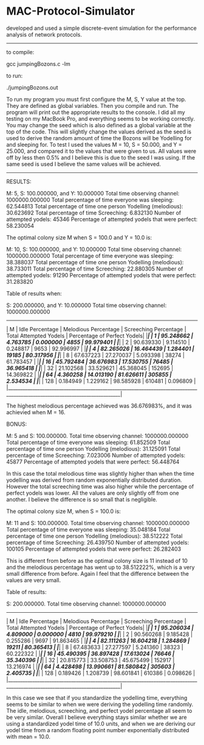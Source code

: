 # MAC-Protocol-Simulator
developed and used a simple discrete-event simulation for the performance analysis of network protocols.



______________________________________________________________________________________________________________________________

to compile: 

gcc jumpingBozons.c -lm

to run: 

./jumpingBozons.out


To run my program you must first configure the M, S, Y value at the top. They are defined as global variables. Then you compile and run. The program will print out the appropriate results to the console.
I did all my testing on my MacBook Pro, and everything seems to be working correctly. You may change the seed which is also defined as a global variable at the top of the code. This will slightly change the values derived as the seed is used to derive the random amount of time the Bozons will be Yodelling for and sleeping for. To test I used the values M = 10, S = 50.000, and Y = 25.000, and compared it to the values that were given to us. All values were off by less then 0.5% and I believe this is due to the seed I was using. If the same seed is used I believe the same values will be achieved. 

_______________________________________________________________________________________________________________________________
RESULTS:

M: 5, S: 100.000000, and Y: 10.000000
Total time observing channel: 1000000.000000
Total percentage of time everyone was sleeping: 62.544813
Total percentage of time one person Yodelling (melodious): 30.623692
Total percentage of time Screeching: 6.832130
Number of attempted yodels: 45346
Percentage of attempted yodels that were perfect: 58.230054



The optimal colony size M when S = 100.0 and Y = 10.0 is: 

M: 10, S: 100.000000, and Y: 10.000000
Total time observing channel: 1000000.000000
Total percentage of time everyone was sleeping: 38.388037
Total percentage of time one person Yodelling (melodious): 38.733011
Total percentage of time Screeching: 22.880305
Number of attempted yodels: 91290
Percentage of attempted yodels that were perfect: 31.283820



Table of results when: 

S: 200.000000, and Y: 10.000000
Total time observing channel: 1000000.000000
 _____________________________________________________________________________________________________________________________
|  M  | Idle Percentage | Melodious Percentage | Screeching Percentage | Total Attempted Yodels | Percentage of Perfect Yodels|
|_____________________________________________________________________________________________________________________________|
|  1  |    95.248662    |       4.763785       |        0.000000       |          4855          |           99.979401         |
|_____________________________________________________________________________________________________________________________|
|  2  |    90.639330    |       9.114510       |        0.248817       |          9653          |           92.996997         |
|_____________________________________________________________________________________________________________________________|
|  4  |    82.265026    |       16.464439      |        1.284401       |          19185         |           80.317956         |
|_____________________________________________________________________________________________________________________________|
|  8  |    67.637223    |       27.270037      |        5.093398       |          38274         |           61.783457         |
|_____________________________________________________________________________________________________________________________|
|  16 |    45.792484    |       36.676983      |        17.530755      |          76485         |           36.965418         |
|_____________________________________________________________________________________________________________________________|
|  32 |    21.102568    |       33.529621      |        45.368045      |         152695         |           14.369822         |
|_____________________________________________________________________________________________________________________________|
|  64 |    4.360258     |       14.013190      |        81.626611      |         305855         |           2.534534          |
|_____________________________________________________________________________________________________________________________|
| 128 |    0.184949     |       1.229162       |        98.585928      |         610481         |           0.096809          |
|_____________________________________________________________________________________________________________________________|

The highest melodious percentage achieved was 36.676983%, and it was achievied when M = 16.




BONUS: 


M: 5 and S: 100.000000.
Total time observing channel: 1000000.000000
Total percentage of time everyone was sleeping: 61.852509
Total percentage of time one person Yodelling (melodious): 31.125091
Total percentage of time Screeching: 7.023006
Number of attempted yodels: 45877
Percentage of attempted yodels that were perfect: 56.448764


In this case the total melodious time was slightly higher than when the time yodelling was derived from random exponentially distributed duration. However the total screeching time was also higher while the percentage of perfect yodels was lower. All the values are only slightly off from one another. I believe the difference is so small that is negligible. 


The optimal colony size M, when S = 100.0 is: 

M: 11 and S: 100.000000.
Total time observing channel: 1000000.000000
Total percentage of time everyone was sleeping: 35.048184
Total percentage of time one person Yodelling (melodious): 38.512222
Total percentage of time Screeching: 26.439750
Number of attempted yodels: 100105
Percentage of attempted yodels that were perfect: 26.282403

This is different from before as the optimal colony size is 11 instead of 10 and the melodious percentage has went up to 38.512222%, which is a very small difference from before. Again I feel that the difference between the values are very small. 


Table of results:


S: 200.000000.
Total time observing channel: 1000000.000000
 _____________________________________________________________________________________________________________________________
|  M  | Idle Percentage | Melodious Percentage | Screeching Percentage | Total Attempted Yodels | Percentage of Perfect Yodels|
|_____________________________________________________________________________________________________________________________|
|  1  |    95.206034    |       4.809000       |        0.000000       |          4810          |           99.979210         |
|_____________________________________________________________________________________________________________________________|
|  2  |    90.560268    |       9.185428       |        0.255286       |          9697          |           91.863465         |
|_____________________________________________________________________________________________________________________________|
|  4  |    82.111263    |       16.604218      |        1.284869       |          19211         |           80.365413         |
|_____________________________________________________________________________________________________________________________|
|  8  |    67.483633    |       27.277597      |        5.241360       |          38323         |           60.222322         |
|_____________________________________________________________________________________________________________________________|
|  16 |    45.490395    |       36.897428      |        17.613024      |          76646         |           35.340396         |
|_____________________________________________________________________________________________________________________________|
|  32 |    20.815773    |       33.508753      |        45.675499      |         152917         |           13.216974         |
|_____________________________________________________________________________________________________________________________|
|  64 |    4.428498     |       13.990661      |        81.580842      |         305603         |           2.405735          |
|_____________________________________________________________________________________________________________________________|
| 128 |    0.189426     |       1.208739       |        98.601841      |         610386         |           0.098626          |
|_____________________________________________________________________________________________________________________________|

In this case we see that if you standardize the yodelling time, everything seems to be similar to when we were deriving the yodelling time randomly. The idle, melodious, screeching, and perfect yodel percentage all seem to be very similar.
Overall I believe everything stays similar whether we are using a standardized yodel time of 10.0 units, and when we are deriving our yodel time from a random floating point number exponentially distributed with mean = 10.0.   

